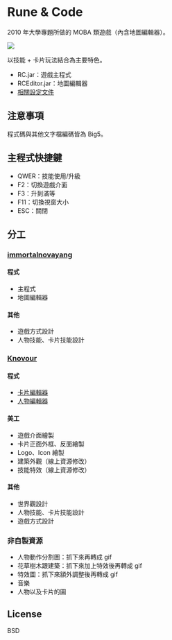 # Rune & Code

2010 年大學專題所做的 MOBA 類遊戲（內含地圖編輯器）。

![](http://res.cloudinary.com/hrscywv4p/image/upload/c_limit,h_540,w_720/b5ypgliitqaaexkczocw.png)

以技能 + 卡片玩法結合為主要特色。

- RC.jar：遊戲主程式
- RCEditor.jar：地圖編輯器
- [相關設定文件](https://drive.google.com/open?id=0By3-Ek2UsQuHaUU2bVJJRWFWSHM)

## 注意事項

程式碼與其他文字檔編碼皆為 Big5。

## 主程式快捷鍵

- QWER：技能使用/升級
- F2：切換遊戲介面
- F3：升到滿等
- F11：切換視窗大小
- ESC：關閉

## 分工

### [immortalnovayang](https://github.com/immortalnovayang)

#### 程式

- 主程式
- 地圖編輯器

#### 其他

- 遊戲方式設計
- 人物技能、卡片技能設計

### [Knovour](https://github.com/Knovour)

#### 程式

- [卡片編輯器](https://github.com/RuneAndCode/cardeditor)
- [人物編輯器](https://github.com/RuneAndCode/uniteditor)

#### 美工

- 遊戲介面繪製
- 卡片正面外框、反面繪製
- Logo、Icon 繪製
- 建築外觀（線上資源修改）
- 技能特效（線上資源修改）

#### 其他

- 世界觀設計
- 人物技能、卡片技能設計
- 遊戲方式設計

### 非自製資源

- 人物動作分割圖：抓下來再轉成 gif
- 花草樹木跟建築：抓下來加上特效後再轉成 gif
- 特效圖：抓下來額外調整後再轉成 gif
- 音樂
- 人物以及卡片的圖

## License

BSD
